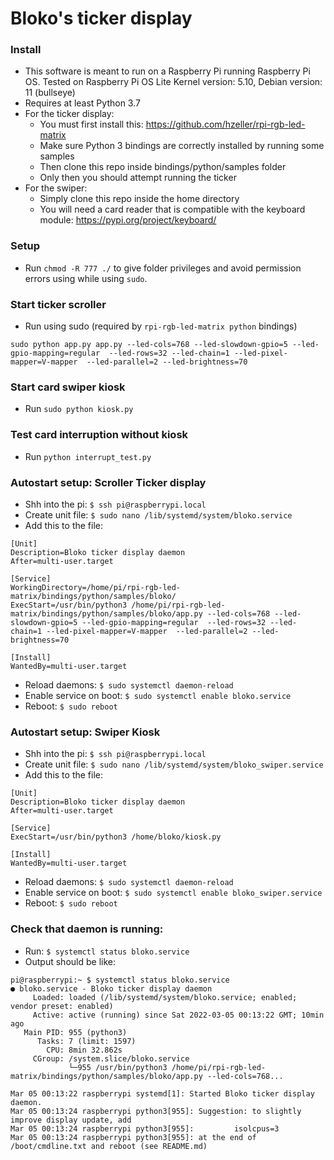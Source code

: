 # Bloko's ticker display

### Install
- This software is meant to run on a Raspberry Pi running Raspberry Pi OS. Tested on Raspberry Pi OS Lite Kernel version: 5.10, Debian version: 11 (bullseye)
- Requires at least Python 3.7
- For the ticker display: 
  - You must first install this: https://github.com/hzeller/rpi-rgb-led-matrix
  - Make sure Python 3 bindings are correctly installed by running some samples 
  - Then clone this repo inside bindings/python/samples folder
  - Only then you should attempt running the ticker
- For the swiper:
  - Simply clone this repo inside the home directory
  - You will need a card reader that is compatible with the keyboard module: https://pypi.org/project/keyboard/


### Setup
- Run `chmod -R 777 ./` to give folder privileges and avoid permission errors using while using `sudo`.

### Start ticker scroller
- Run using sudo (required by `rpi-rgb-led-matrix python` bindings)
```
sudo python app.py app.py --led-cols=768 --led-slowdown-gpio=5 --led-gpio-mapping=regular  --led-rows=32 --led-chain=1 --led-pixel-mapper=V-mapper  --led-parallel=2 --led-brightness=70
```

### Start card swiper kiosk
- Run `sudo python kiosk.py`

### Test card interruption without kiosk
- Run `python interrupt_test.py`

### Autostart setup: Scroller Ticker display
- Shh into the pi: `$ ssh pi@raspberrypi.local`
- Create unit file: `$ sudo nano /lib/systemd/system/bloko.service`
- Add this to the file: 
```
[Unit]
Description=Bloko ticker display daemon
After=multi-user.target

[Service]
WorkingDirectory=/home/pi/rpi-rgb-led-matrix/bindings/python/samples/bloko/
ExecStart=/usr/bin/python3 /home/pi/rpi-rgb-led-matrix/bindings/python/samples/bloko/app.py --led-cols=768 --led-slowdown-gpio=5 --led-gpio-mapping=regular  --led-rows=32 --led-chain=1 --led-pixel-mapper=V-mapper  --led-parallel=2 --led-brightness=70

[Install]
WantedBy=multi-user.target
```
- Reload daemons: `$ sudo systemctl daemon-reload`
- Enable service on boot: `$ sudo systemctl enable bloko.service`
- Reboot: `$ sudo reboot`

### Autostart setup: Swiper Kiosk
- Shh into the pi: `$ ssh pi@raspberrypi.local`
- Create unit file: `$ sudo nano /lib/systemd/system/bloko_swiper.service`
- Add this to the file: 
```
[Unit]
Description=Bloko ticker display daemon
After=multi-user.target

[Service]
ExecStart=/usr/bin/python3 /home/bloko/kiosk.py

[Install]
WantedBy=multi-user.target
```
- Reload daemons: `$ sudo systemctl daemon-reload`
- Enable service on boot: `$ sudo systemctl enable bloko_swiper.service`
- Reboot: `$ sudo reboot`


### Check that daemon is running: 
- Run: `$ systemctl status bloko.service`
- Output should be like: 
```
pi@raspberrypi:~ $ systemctl status bloko.service
● bloko.service - Bloko ticker display daemon
     Loaded: loaded (/lib/systemd/system/bloko.service; enabled; vendor preset: enabled)
     Active: active (running) since Sat 2022-03-05 00:13:22 GMT; 10min ago
   Main PID: 955 (python3)
      Tasks: 7 (limit: 1597)
        CPU: 8min 32.862s
     CGroup: /system.slice/bloko.service
             └─955 /usr/bin/python3 /home/pi/rpi-rgb-led-matrix/bindings/python/samples/bloko/app.py --led-cols=768...

Mar 05 00:13:22 raspberrypi systemd[1]: Started Bloko ticker display daemon.
Mar 05 00:13:24 raspberrypi python3[955]: Suggestion: to slightly improve display update, add
Mar 05 00:13:24 raspberrypi python3[955]:         isolcpus=3
Mar 05 00:13:24 raspberrypi python3[955]: at the end of /boot/cmdline.txt and reboot (see README.md)
```
